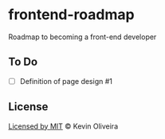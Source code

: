 # frontend-roadmap
Roadmap to becoming a front-end developer

## To Do

- [ ] Definition of page design #1

## License
[Licensed by MIT](/LICENSE) &copy; Kevin Oliveira
